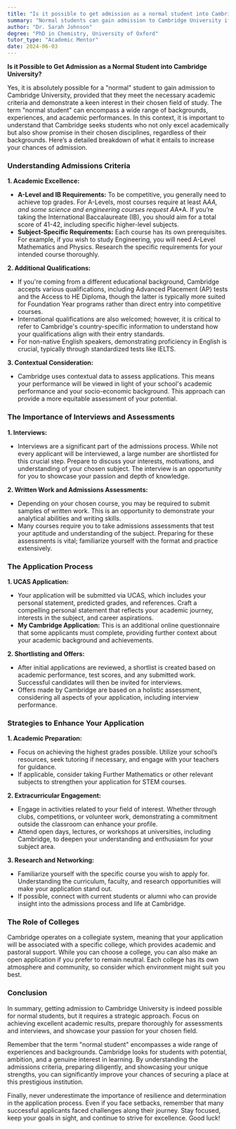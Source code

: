 ```yaml
---
title: "Is it possible to get admission as a normal student into Cambridge University?"
summary: "Normal students can gain admission to Cambridge University if they meet academic criteria and show strong interest in their chosen field of study."
author: "Dr. Sarah Johnson"
degree: "PhD in Chemistry, University of Oxford"
tutor_type: "Academic Mentor"
date: 2024-06-03
---
```


**Is it Possible to Get Admission as a Normal Student into Cambridge University?**

Yes, it is absolutely possible for a "normal" student to gain admission to Cambridge University, provided that they meet the necessary academic criteria and demonstrate a keen interest in their chosen field of study. The term "normal student" can encompass a wide range of backgrounds, experiences, and academic performances. In this context, it is important to understand that Cambridge seeks students who not only excel academically but also show promise in their chosen disciplines, regardless of their backgrounds. Here’s a detailed breakdown of what it entails to increase your chances of admission.

### Understanding Admissions Criteria

**1. Academic Excellence:**
   - **A-Level and IB Requirements:** To be competitive, you generally need to achieve top grades. For A-Levels, most courses require at least A*AA, and some science and engineering courses request A*A*A. If you’re taking the International Baccalaureate (IB), you should aim for a total score of 41-42, including specific higher-level subjects. 
   - **Subject-Specific Requirements:** Each course has its own prerequisites. For example, if you wish to study Engineering, you will need A-Level Mathematics and Physics. Research the specific requirements for your intended course thoroughly.

**2. Additional Qualifications:**
   - If you're coming from a different educational background, Cambridge accepts various qualifications, including Advanced Placement (AP) tests and the Access to HE Diploma, though the latter is typically more suited for Foundation Year programs rather than direct entry into competitive courses.
   - International qualifications are also welcomed; however, it is critical to refer to Cambridge's country-specific information to understand how your qualifications align with their entry standards.
   - For non-native English speakers, demonstrating proficiency in English is crucial, typically through standardized tests like IELTS.

**3. Contextual Consideration:**
   - Cambridge uses contextual data to assess applications. This means your performance will be viewed in light of your school's academic performance and your socio-economic background. This approach can provide a more equitable assessment of your potential.

### The Importance of Interviews and Assessments

**1. Interviews:**
   - Interviews are a significant part of the admissions process. While not every applicant will be interviewed, a large number are shortlisted for this crucial step. Prepare to discuss your interests, motivations, and understanding of your chosen subject. The interview is an opportunity for you to showcase your passion and depth of knowledge.

**2. Written Work and Admissions Assessments:**
   - Depending on your chosen course, you may be required to submit samples of written work. This is an opportunity to demonstrate your analytical abilities and writing skills.
   - Many courses require you to take admissions assessments that test your aptitude and understanding of the subject. Preparing for these assessments is vital; familiarize yourself with the format and practice extensively.

### The Application Process

**1. UCAS Application:**
   - Your application will be submitted via UCAS, which includes your personal statement, predicted grades, and references. Craft a compelling personal statement that reflects your academic journey, interests in the subject, and career aspirations.
   - **My Cambridge Application:** This is an additional online questionnaire that some applicants must complete, providing further context about your academic background and achievements.

**2. Shortlisting and Offers:**
   - After initial applications are reviewed, a shortlist is created based on academic performance, test scores, and any submitted work. Successful candidates will then be invited for interviews.
   - Offers made by Cambridge are based on a holistic assessment, considering all aspects of your application, including interview performance.

### Strategies to Enhance Your Application

**1. Academic Preparation:**
   - Focus on achieving the highest grades possible. Utilize your school’s resources, seek tutoring if necessary, and engage with your teachers for guidance.
   - If applicable, consider taking Further Mathematics or other relevant subjects to strengthen your application for STEM courses.

**2. Extracurricular Engagement:**
   - Engage in activities related to your field of interest. Whether through clubs, competitions, or volunteer work, demonstrating a commitment outside the classroom can enhance your profile.
   - Attend open days, lectures, or workshops at universities, including Cambridge, to deepen your understanding and enthusiasm for your subject area.

**3. Research and Networking:**
   - Familiarize yourself with the specific course you wish to apply for. Understanding the curriculum, faculty, and research opportunities will make your application stand out.
   - If possible, connect with current students or alumni who can provide insight into the admissions process and life at Cambridge.

### The Role of Colleges

Cambridge operates on a collegiate system, meaning that your application will be associated with a specific college, which provides academic and pastoral support. While you can choose a college, you can also make an open application if you prefer to remain neutral. Each college has its own atmosphere and community, so consider which environment might suit you best.

### Conclusion

In summary, getting admission to Cambridge University is indeed possible for normal students, but it requires a strategic approach. Focus on achieving excellent academic results, prepare thoroughly for assessments and interviews, and showcase your passion for your chosen field. 

Remember that the term "normal student" encompasses a wide range of experiences and backgrounds. Cambridge looks for students with potential, ambition, and a genuine interest in learning. By understanding the admissions criteria, preparing diligently, and showcasing your unique strengths, you can significantly improve your chances of securing a place at this prestigious institution. 

Finally, never underestimate the importance of resilience and determination in the application process. Even if you face setbacks, remember that many successful applicants faced challenges along their journey. Stay focused, keep your goals in sight, and continue to strive for excellence. Good luck!
    